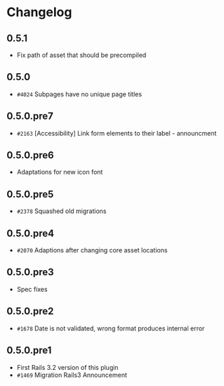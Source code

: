 # Changelog

## 0.5.1

* Fix path of asset that should be precompiled

## 0.5.0

* `#4024` Subpages have no unique page titles

## 0.5.0.pre7

* `#2163` [Accessibility] Link form elements to their label - announcment

## 0.5.0.pre6

* Adaptations for new icon font

## 0.5.0.pre5

* `#2378` Squashed old migrations

## 0.5.0.pre4

* `#2070` Adaptions after changing core asset locations

## 0.5.0.pre3

* Spec fixes

## 0.5.0.pre2

* `#1678` Date is not validated, wrong format produces internal error

## 0.5.0.pre1

* First Rails 3.2 version of this plugin
* `#1469` Migration Rails3 Announcement
